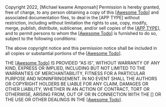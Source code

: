 Copyright 2022, [Michael kwame Amponsah] Permission is hereby granted, free of charge, to any person obtaining a copy of this [[Awesome Todo](https://github.com/michaelamponsah/todo-app.git)] and associated documentation files, to deal in the [APP TYPE] without restriction, including without limitation the rights to use, copy, modify, merge, publish, distribute, sublicense, and/or sell copies of the [[APP TYPE](https://github.com/michaelamponsah/todo-app.git)], and to permit persons to whom the [[Awesome Todo](https://github.com/michaelamponsah/todo-app.git)] is furnished to do so, subject to the following conditions:

The above copyright notice and this permission notice shall be included in all copies or substantial portions of the [[Awesome Todo](https://github.com/michaelamponsah/todo-app.git)].

THE [[Awesome Todo](https://github.com/michaelamponsah/todo-app.git)] IS PROVIDED "AS IS", WITHOUT WARRANTY OF ANY KIND, EXPRESS OR IMPLIED, INCLUDING BUT NOT LIMITED TO THE WARRANTIES OF MERCHANTABILITY, FITNESS FOR A PARTICULAR PURPOSE AND NONINFRINGEMENT. IN NO EVENT SHALL THE AUTHORS OR COPYRIGHT HOLDERS BE LIABLE FOR ANY CLAIM, DAMAGES OR OTHER LIABILITY, WHETHER IN AN ACTION OF CONTRACT, TORT OR OTHERWISE, ARISING FROM, OUT OF OR IN CONNECTION WITH THE [] OR THE USE OR OTHER DEALINGS IN THE [[Awesome Todo](https://github.com/michaelamponsah/todo-app.git)].
